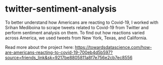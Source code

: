 # twitter-sentiment-analysis

To better understand how Americans are reacting to Covid-19, I worked with Srihan Mediboina to scrape tweets related to Covid-19 from Twitter and perform sentiment analysis on them. To find out how reactions varied across America, we used tweets from New York, Texas, and California. 

Read more about the project here: https://towardsdatascience.com/how-are-americans-reacting-to-covid-19-700eb4d5b597?source=friends_link&sk=9217be8805811a8f7e756e2cb7ec8556
